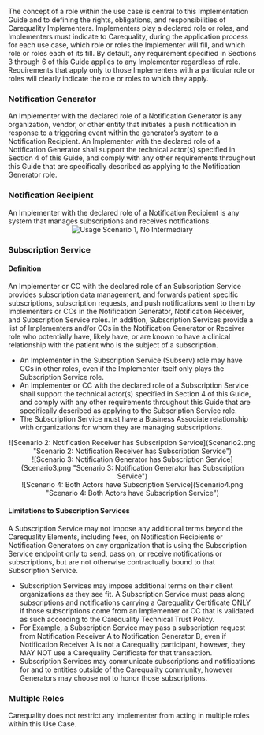 <!-- Definition_of_Roles.md {% comment %}
*****************************************************************************************
*                            WARNING: DO NOT EDIT THIS FILE                             *
*                                                                                       *
* This file is generated by SUSHI. Any edits you make to this file will be overwritten. *
*                                                                                       *
* To change the contents of this file, edit the original source file at:                *
* ig-data\input\pagecontent\2_Definition_of_Roles.md                                    *
*****************************************************************************************
{% endcomment %} -->

The concept of a role within the use case is central to this Implementation Guide and to defining the rights, obligations, and responsibilities of Carequality Implementers. Implementers play a declared role or roles, and Implementers must indicate to Carequality, during the application process for each use case, which role or roles the Implementer will fill, and which role or roles each of its  fill.
By default, any requirement specified in Sections 3 through 6 of this Guide applies to any Implementer regardless of role. Requirements that apply only to those Implementers with a particular role or roles will clearly indicate the role or roles to which they apply.
### Notification Generator
An Implementer with the declared role of a Notification Generator is any organization, vendor, or other entity that initiates a push notification in response to a triggering event within the generator’s system to a Notification Recipient.
An Implementer with the declared role of a Notification Generator shall support the technical actor(s) specified in Section 4 of this Guide, and comply with any other requirements throughout this Guide that are specifically described as applying to the Notification Generator role.
### Notification Recipient
An Implementer with the declared role of a Notification Recipient is any system that manages subscriptions and receives notifications.
<span style="display:block;text-align:center">
![Usage Scenario 1, No Intermediary](Scenario1.png "Scenario 1, No Intermediary")
</span>

### Subscription Service
#### Definition
An Implementer or CC with the declared role of an Subscription Service provides subscription data management, and forwards patient specific subscriptions, subscription requests, and push notifications sent to them by Implementers or CCs in the Notification Generator, Notification Receiver, and Subscription Service roles. In addition, Subscription Services provide a list of Implementers and/or CCs in the Notification Generator or Receiver role who potentially have, likely have, or are
known to have a clinical relationship with the patient who is the subject of a subscription.
* An Implementer in the Subscription Service (Subserv) role may have CCs in other roles, even if the Implementer itself only plays the Subscription Service role.
* An Implementer or CC with the declared role of a Subscription Service shall support the technical actor(s) specified in Section 4 of this Guide, and comply with any other requirements throughout this Guide that are specifically described as applying to the Subscription Service role.
* The Subscription Service must have a Business Associate relationship with organizations for whom they are managing subscriptions.
<span style="display:block;text-align:center">
![Scenario 2: Notification Receiver has Subscription Service](Scenario2.png "Scenario 2: Notification Receiver has Subscription Service")
</span><span style="display:block;text-align:center">
![Scenario 3: Notification Generator has Subscription Service](Scenario3.png "Scenario 3: Notification Generator has Subscription Service")
</span><span style="display:block;text-align:center">
![Scenario 4: Both Actors have Subscription Service](Scenario4.png "Scenario 4: Both Actors have Subscription Service")
</span>

#### Limitations to Subscription Services
A Subscription Service may not impose any additional terms beyond the
Carequality Elements, including fees, on Notification Recipients or Notification Generators on any organization that is using the Subscription Service endpoint only to send, pass on, or receive notifications or subscriptions, but are not otherwise contractually bound to that Subscription Service.
* Subscription Services may impose additional terms on their client organizations as they see fit. A Subscription Service must pass along subscriptions and notifications carrying a Carequality Certificate ONLY if those subscriptions come from an Implementer or CC that is validated as such according to the Carequality Technical Trust Policy.
* For Example, a Subscription Service may pass a subscription request from Notification Receiver A to Notification Generator B, even if Notification Receiver A is not a Carequality participant, however, they MAY NOT use a Carequality Certificate for that transaction.
* Subscription Services may communicate subscriptions and notifications for and to entities outside of the Carequality community, however Generators may choose not to honor those subscriptions.

### Multiple Roles
Carequality does not restrict any Implementer from acting in multiple roles within this Use Case.
